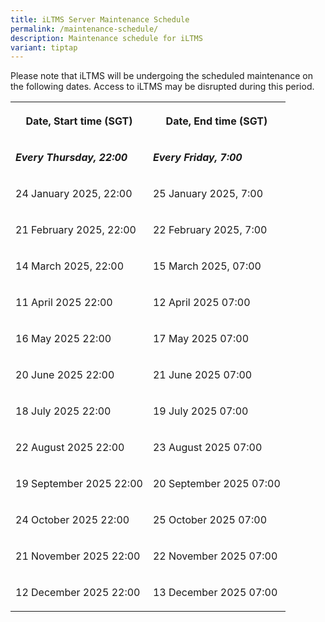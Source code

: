 ```yaml
---
title: iLTMS Server Maintenance Schedule
permalink: /maintenance-schedule/
description: Maintenance schedule for iLTMS
variant: tiptap
---
```

<p>Please note that iLTMS will be undergoing the scheduled maintenance on
the following dates. Access to iLTMS may be disrupted during this period.</p>
<table style="minWidth: 50px">
<colgroup>
<col>
<col>
</colgroup>
<tbody>
<tr>
<th rowspan="1" colspan="1">
<p>Date, Start time (SGT)</p>
</th>
<th rowspan="1" colspan="1">
<p>Date, End time (SGT)</p>
</th>
</tr>
<tr>
<td rowspan="1" colspan="1">
<p><strong><em>Every Thursday, 22:00</em></strong>
</p>
</td>
<td rowspan="1" colspan="1">
<p><strong><em>Every Friday, 7:00</em></strong>
</p>
</td>
</tr>
<tr>
<td rowspan="1" colspan="1">
<p>24 January 2025, 22:00</p>
</td>
<td rowspan="1" colspan="1">
<p>25 January 2025, 7:00</p>
</td>
</tr>
<tr>
<td rowspan="1" colspan="1">
<p>21 February 2025, 22:00</p>
</td>
<td rowspan="1" colspan="1">
<p>22 February 2025, 7:00</p>
</td>
</tr>
<tr>
<td rowspan="1" colspan="1">
<p>14 March 2025, 22:00</p>
</td>
<td rowspan="1" colspan="1">
<p>15 March 2025, 07:00</p>
</td>
</tr>
<tr>
<td rowspan="1" colspan="1">
<p>11 April 2025 22:00</p>
</td>
<td rowspan="1" colspan="1">
<p>12 April 2025 07:00</p>
</td>
</tr>
<tr>
<td rowspan="1" colspan="1">
<p>16 May 2025 22:00</p>
</td>
<td rowspan="1" colspan="1">
<p>17 May 2025 07:00</p>
</td>
</tr>
<tr>
<td rowspan="1" colspan="1">
<p>20 June 2025 22:00</p>
</td>
<td rowspan="1" colspan="1">
<p>21 June 2025 07:00</p>
</td>
</tr>
<tr>
<td rowspan="1" colspan="1">
<p>18 July 2025 22:00</p>
</td>
<td rowspan="1" colspan="1">
<p>19 July 2025 07:00</p>
</td>
</tr>
<tr>
<td rowspan="1" colspan="1">
<p>22 August 2025 22:00</p>
</td>
<td rowspan="1" colspan="1">
<p>23 August 2025 07:00</p>
</td>
</tr>
<tr>
<td rowspan="1" colspan="1">
<p>19 September 2025 22:00</p>
</td>
<td rowspan="1" colspan="1">
<p>20 September 2025 07:00</p>
</td>
</tr>
<tr>
<td rowspan="1" colspan="1">
<p>24 October 2025 22:00</p>
</td>
<td rowspan="1" colspan="1">
<p>25 October 2025 07:00</p>
</td>
</tr>
<tr>
<td rowspan="1" colspan="1">
<p>21 November 2025 22:00</p>
</td>
<td rowspan="1" colspan="1">
<p>22 November 2025 07:00</p>
</td>
</tr>
<tr>
<td rowspan="1" colspan="1">
<p>12 December 2025 22:00</p>
</td>
<td rowspan="1" colspan="1">
<p>13 December 2025 07:00</p>
</td>
</tr>
</tbody>
</table>
<p></p>